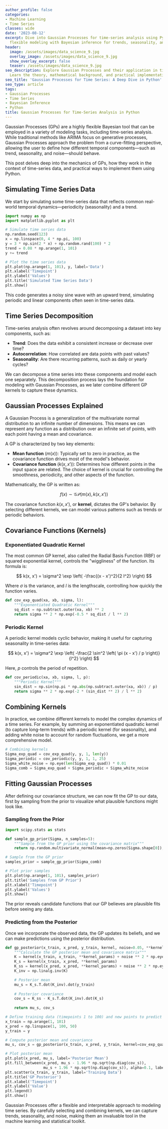 ```yaml
---
author_profile: false
categories:
- Machine Learning
- Time Series
classes: wide
date: '2023-08-12'
excerpt: Dive into Gaussian Processes for time-series analysis using Python, combining
  flexible modeling with Bayesian inference for trends, seasonality, and noise.
header:
  image: /assets/images/data_science_9.jpg
  overlay_image: /assets/images/data_science_9.jpg
  show_overlay_excerpt: false
  teaser: /assets/images/data_science_9.jpg
seo_description: Explore Gaussian Processes and their application in time-series analysis.
  Learn the theory, mathematical background, and practical implementations in Python.
seo_title: 'Gaussian Processes for Time Series: A Deep Dive in Python'
seo_type: article
tags:
- Gaussian Processes
- Time Series
- Bayesian Inference
- Python
title: Gaussian Processes for Time-Series Analysis in Python
---
```


Gaussian Processes (GPs) are a highly flexible Bayesian tool that can be employed in a variety of modeling tasks, including time-series analysis. While traditional methods like ARIMA focus on generative processes, Gaussian Processes approach the problem from a curve-fitting perspective, allowing the user to define how different temporal components—such as trend, seasonality, and noise—should behave.

This post delves deep into the mechanics of GPs, how they work in the context of time-series data, and practical ways to implement them using Python.

## Simulating Time Series Data

We start by simulating some time-series data that reflects common real-world temporal dynamics—periodicity (seasonality) and a trend.

```python
import numpy as np
import matplotlib.pyplot as plt

# Simulate time series data
np.random.seed(123)
x = np.linspace(0, 4 * np.pi, 100)
y = 3 * np.sin(2 * x) + np.random.rand(100) * 2
trend = 0.08 * np.arange(1, 101)
y += trend

# Plot the time series data
plt.plot(np.arange(1, 101), y, label='Data')
plt.xlabel('Timepoint')
plt.ylabel('Values')
plt.title('Simulated Time Series Data')
plt.show()
```

This code generates a noisy sine wave with an upward trend, simulating periodic and linear components often seen in time-series data.

## Time Series Decomposition

Time-series analysis often revolves around decomposing a dataset into key components, such as:

- **Trend**: Does the data exhibit a consistent increase or decrease over time?
- **Autocorrelation**: How correlated are data points with past values?
- **Seasonality**: Are there recurring patterns, such as daily or yearly cycles?

We can decompose a time series into these components and model each one separately. This decomposition process lays the foundation for modeling with Gaussian Processes, as we later combine different GP kernels to capture these dynamics.

## Gaussian Processes Explained

A Gaussian Process is a generalization of the multivariate normal distribution to an infinite number of dimensions. This means we can represent any function as a distribution over an infinite set of points, with each point having a mean and covariance.

A GP is characterized by two key elements:

- **Mean function** ($m(x)$): Typically set to zero in practice, as the covariance function drives most of the model's behavior.
- **Covariance function** ($k(x, x')$): Determines how different points in the input space are related. The choice of kernel is crucial for controlling the smoothness, periodicity, and other aspects of the function.

Mathematically, the GP is written as:

$$
f(x) \sim \mathcal{GP}(m(x), k(x, x'))
$$

The covariance function $k(x, x')$, or **kernel**, dictates the GP's behavior. By selecting different kernels, we can model various patterns such as trends or periodic behaviors.

## Covariance Functions (Kernels)

### Exponentiated Quadratic Kernel

The most common GP kernel, also called the Radial Basis Function (RBF) or squared exponential kernel, controls the "wiggliness" of the function. Its formula is:

$$
k(x, x') = \sigma^2 \exp \left( -\frac{(x - x')^2}{2 l^2} \right)
$$

Where $\sigma$ is the variance, and $l$ is the lengthscale, controlling how quickly the function varies.

```python
def cov_exp_quad(xa, xb, sigma, l):
    """Exponentiated Quadratic Kernel"""
    sq_dist = np.subtract.outer(xa, xb) ** 2
    return sigma ** 2 * np.exp(-0.5 * sq_dist / l ** 2)
```

### Periodic Kernel

A periodic kernel models cyclic behavior, making it useful for capturing seasonality in time-series data:

$$
k(x, x') = \sigma^2 \exp \left( -\frac{2 \sin^2 \left( \pi (x - x') / p \right)}{l^2} \right)
$$

Here, $p$ controls the period of repetition.

```python
def cov_periodic(xa, xb, sigma, l, p):
    """Periodic Kernel"""
    sin_dist = np.sin(np.pi * np.abs(np.subtract.outer(xa, xb)) / p)
    return sigma ** 2 * np.exp(-2 * (sin_dist ** 2) / l ** 2)
```

## Combining Kernels

In practice, we combine different kernels to model the complex dynamics of a time series. For example, by summing an exponentiated quadratic kernel (to capture long-term trends) with a periodic kernel (for seasonality), and adding white noise to account for random fluctuations, we get a more comprehensive model.

```python
# Combining kernels
Sigma_exp_quad = cov_exp_quad(y, y, 1, len(y))
Sigma_periodic = cov_periodic(y, y, 1, 1, 25)
Sigma_white_noise = np.eye(len(Sigma_exp_quad)) * 0.01
Sigma_comb = Sigma_exp_quad + Sigma_periodic + Sigma_white_noise
```

## Fitting Gaussian Processes

After defining our covariance structure, we can now fit the GP to our data, first by sampling from the prior to visualize what plausible functions might look like.

### Sampling from the Prior

```python
import scipy.stats as stats

def sample_gp_prior(Sigma, n_samples=5):
    """Sample from the GP prior using the covariance matrix"""
    return np.random.multivariate_normal(mean=np.zeros(Sigma.shape[0]), cov=Sigma, size=n_samples).T

# Sample from the GP prior
samples_prior = sample_gp_prior(Sigma_comb)

# Plot prior samples
plt.plot(np.arange(1, 101), samples_prior)
plt.title('Samples from GP Prior')
plt.xlabel('Timepoint')
plt.ylabel('Values')
plt.show()
```

The prior reveals candidate functions that our GP believes are plausible fits before seeing any data.

### Predicting from the Posterior

Once we incorporate the observed data, the GP updates its beliefs, and we can make predictions using the posterior distribution.

```python
def gp_posterior(x_train, x_pred, y_train, kernel, noise=0.05, **kernel_params):
    """Calculate the GP posterior mean and covariance matrix"""
    K = kernel(x_train, x_train, **kernel_params) + noise ** 2 * np.eye(len(x_train))
    K_s = kernel(x_train, x_pred, **kernel_params)
    K_ss = kernel(x_pred, x_pred, **kernel_params) + noise ** 2 * np.eye(len(x_pred))
    K_inv = np.linalg.inv(K)

    # Posterior mean
    mu_s = K_s.T.dot(K_inv).dot(y_train)
    
    # Posterior covariance
    cov_s = K_ss - K_s.T.dot(K_inv).dot(K_s)
    
    return mu_s, cov_s

# Define training data (timepoints 1 to 100) and new points to predict
x_train = np.arange(1, 101)
x_pred = np.linspace(1, 100, 50)
y_train = y

# Compute posterior mean and covariance
mu_s, cov_s = gp_posterior(x_train, x_pred, y_train, kernel=cov_exp_quad, sigma=1, l=75)

# Plot posterior mean
plt.plot(x_pred, mu_s, label='Posterior Mean')
plt.fill_between(x_pred, mu_s - 1.96 * np.sqrt(np.diag(cov_s)),
                 mu_s + 1.96 * np.sqrt(np.diag(cov_s)), alpha=0.1, label='95% CI')
plt.scatter(x_train, y_train, label='Training Data')
plt.title('GP Posterior')
plt.xlabel('Timepoint')
plt.ylabel('Value')
plt.legend()
plt.show()
```

Gaussian Processes offer a flexible and interpretable approach to modeling time series. By carefully selecting and combining kernels, we can capture trends, seasonality, and noise, making them an invaluable tool in the machine learning and statistical toolkit.
